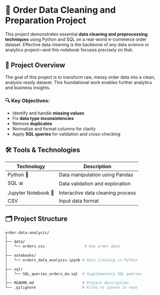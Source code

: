 # 🧹 Order Data Cleaning and Preparation Project

This project demonstrates essential **data cleaning and preprocessing techniques** using Python and SQL on a real-world e-commerce order dataset. Effective data cleaning is the backbone of any data science or analytics project—and this notebook focuses precisely on that.

## 📌 Project Overview

The goal of this project is to transform raw, messy order data into a clean, analysis-ready dataset. This foundational work enables further analytics and business insights.

### 🔍 Key Objectives:
- Identify and handle **missing values**
- Fix **data type inconsistencies**
- Remove **duplicates**
- Normalize and format columns for clarity
- Apply **SQL queries** for validation and cross-checking

## 🛠️ Tools & Technologies

| Technology | Description |
|------------|-------------|
| Python 🐍 | Data manipulation using Pandas |
| SQL 📊 | Data validation and exploration |
| Jupyter Notebook 📒 | Interactive data cleaning process |
| CSV | Input data format |

## 🗂️ Project Structure

```bash
order-data-analysis/
│
├── data/
│   └── orders.csv                  # Raw order data
│
├── notebooks/
│   └── orders_data_analysis.ipynb # Data cleaning in Python
│
├── sql/
│   └── SQL_queries_orders_da.sql  # Supplementary SQL queries
│
├── README.md                      # Project description
└── .gitignore                     # Files to ignore in repo
